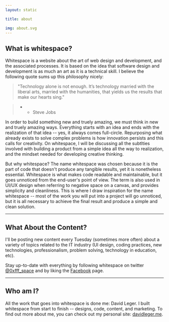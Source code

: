 ```yaml
---
layout: static

title: about

img: about.svg
---
```


## What is whitespace?

Whitespace is a website about the art of web design and development, and the associated processes. It is based on the idea that software design and development is as much an art as it is a technical skill. I believe the following quote sums up this philosophy nicely:

> "Technology alone is not enough. It’s technology married with the liberal arts, married with the humanities, that yields us the results that make our hearts sing." 

>- - Steve Jobs

In order to build something new and truely amazing, we must think in new and truely amazing ways. Everything starts with an idea and ends with the realization of that idea -- yes, it always comes full-circle. Repurposing what already exists to solve complex problems is how innovation persists and this calls for creativity. On whitespace, I will be discussing all the subtlties involved with building a product from a simple idea all the way to realization, and the mindset needed for developing creative thinking.
 
But why whitespace? The name whitespace was chosen because it is the part of code that doesn't produce any tangible results, yet it is nonetheless essential. Whitespace is what makes code readable and maintainable, but it goes unnoticed from the end-user's point of view. The term is also used in UI/UX design when referring to negative space on a canvas, and provides simplicity and cleanliness. This is where I draw inspiration for the name whitespace -- most of the work you will put into a project will go unnoticed, but it is all necessary to achieve the final result and produce a simple and clean solution.

---

## What About the Content?

I'll be posting new content every Tuesday (sometimes more often) about a variety of topics related to the IT industry (UI design, coding practices, new technologies, professionalism, problem solving, technology in education, etc). 

Stay up-to-date with everything by following whitespace on twitter [@0xfff_space](https://twitter.com/0xfff_space) and by liking the [Facebook](https://www.facebook.com/Whitespace-1491578744479495/) page.

---

## Who am I?

All the work that goes into whitespace is done me: David Leger. I built whitespace from start to finish -- designs, code, content, and marketing. To find out more about me, you can check out my personal site: [davidleger.me](http://www.davidleger.me).